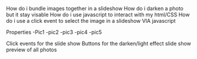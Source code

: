 How do i bundle images together in a slideshow
How do i darken a photo but it stay visable
How do i use javascript to interact with my html/CSS
How do i use a click event to select the image in a slideshow VIA javascript

Properties
-Pic1
-pic2
-pic3
-pic4
-pic5

Click events for the slide show
Buttons for the darken/light effect
slide show preview of all photos
